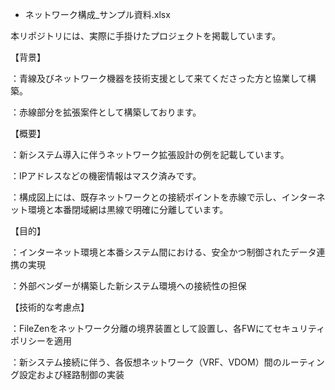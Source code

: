 - ネットワーク構成_サンプル資料.xlsx


本リポジトリには、実際に手掛けたプロジェクトを掲載しています。 


【背景】

 
 ：青線及びネットワーク機器を技術支援として来てくださった方と協業して構築。

 
 ：赤線部分を拡張案件として構築しております。


【概要】

 
 ：新システム導入に伴うネットワーク拡張設計の例を記載しています。 
　

 ：IPアドレスなどの機密情報はマスク済みです。

 
 ：構成図上には、既存ネットワークとの接続ポイントを赤線で示し、インターネット環境と本番閉域網は黒線で明確に分離しています。

 
【目的】

 
 ：インターネット環境と本番システム間における、安全かつ制御されたデータ連携の実現
　
 
 ：外部ベンダーが構築した新システム環境への接続性の担保


【技術的な考慮点】

 
 ：FileZenをネットワーク分離の境界装置として設置し、各FWにてセキュリティポリシーを適用

  
  ：新システム接続に伴う、各仮想ネットワーク（VRF、VDOM）間のルーティング設定および経路制御の実装


